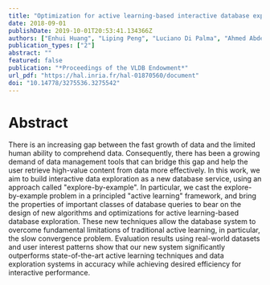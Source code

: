 ```yaml
---
title: "Optimization for active learning-based interactive database exploration"
date: 2018-09-01
publishDate: 2019-10-01T20:53:41.134366Z
authors: ["Enhui Huang", "Liping Peng", "Luciano Di Palma", "Ahmed Abdelkafi", "Anna Liu", "Yanlei Diao"]
publication_types: ["2"]
abstract: ""
featured: false
publication: "*Proceedings of the VLDB Endowment*"
url_pdf: "https://hal.inria.fr/hal-01870560/document"
doi: "10.14778/3275536.3275542"
---
```


# Abstract
There is an increasing gap between the fast growth of data and the limited human ability to comprehend data. Consequently, there has been a growing demand of data management tools that can bridge this gap and help the user retrieve high-value content from data more effectively. In this work, we aim to build interactive data exploration as a new database service, using an approach called "explore-by-example". In particular, we cast the explore-by-example problem in a principled "active learning" framework, and bring the properties of important classes of database queries to bear on the design of new algorithms and optimizations for active learning-based database exploration. These new techniques allow the database system to overcome fundamental limitations of traditional active learning, in particular, the slow convergence problem. Evaluation results using real-world datasets and user interest patterns show that our new system significantly outperforms state-of-the-art active learning techniques and data exploration systems in accuracy while achieving desired efficiency for interactive performance.
